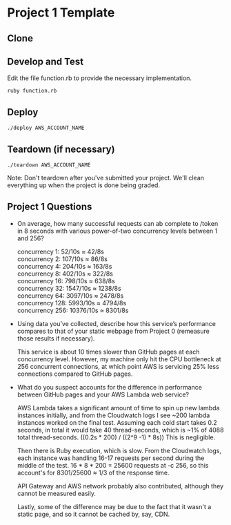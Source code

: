 # Project 1 Template

## Clone


## Develop and Test

Edit the file function.rb to provide the necessary implementation.

    ruby function.rb

## Deploy

    ./deploy AWS_ACCOUNT_NAME

## Teardown (if necessary)

    ./teardown AWS_ACCOUNT_NAME

Note: Don't teardown after you've submitted your project. We'll clean
everything up when the project is done being graded.

## Project 1 Questions

* On average, how many successful requests can ab complete to /token in 8 seconds with various power-of-two concurrency levels between 1 and 256?

  concurrency 1: 52/10s ≈ 42/8s\
  concurrency 2: 107/10s ≈ 86/8s\
  concurrency 4: 204/10s ≈ 163/8s\
  concurrency 8: 402/10s ≈ 322/8s\
  concurrency 16: 798/10s ≈ 638/8s\
  concurrency 32: 1547/10s ≈ 1238/8s\
  concurrency 64: 3097/10s ≈ 2478/8s\
  concurrency 128: 5993/10s ≈ 4794/8s\
  concurrency 256: 10376/10s ≈ 8301/8s

* Using data you’ve collected, describe how this service’s performance compares to that of your static webpage from Project 0 (remeasure those results if necessary).

  This service is about 10 times slower than GitHub pages at each concurrency level. However, my machine only hit the CPU bottleneck at 256 concurrent connections, at which point AWS is servicing 25% less connections compared to GitHub pages.
  
* What do you suspect accounts for the difference in performance between GitHub pages and your AWS Lambda web service?

  AWS Lambda takes a significant amount of time to spin up new lambda instances initially, and from the Cloudwatch logs I see ~200 lambda instances worked on the final test. Assuming each cold start takes 0.2 seconds, in total it would take 40 thread-seconds, which is ~1% of 4088 total thread-seconds. ((0.2s * 200) / ((2^9 -1) * 8s))  This is negligible.
  
  Then there is Ruby execution, which is slow. From the Cloudwatch logs, each instance was handling 16-17 requests per second during the middle of the test. 16 * 8 * 200 = 25600 requests at -c 256, so this account's for 8301/25600 ≈ 1/3 of the response time.
  
  API Gateway and AWS network probably also contributed, although they cannot be measured easily. 
  
  Lastly, some of the difference may be due to the fact that it wasn't a static page, and so it cannot be cached by, say, CDN. 
